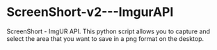 # ScreenShort-v2---ImgurAPI
ScreenShort - ImgUR API. This python script allows you to capture and select the area that you want to save in a png format on the desktop.
